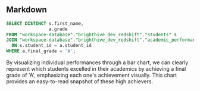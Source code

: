 ## Markdown

```sql students_with_a_grade
SELECT DISTINCT s.first_name,
                a.grade
FROM "workspace-database"."brighthive_dev_redshift"."students" s
JOIN "workspace-database"."brighthive_dev_redshift"."academic_performance" a
  ON s.student_id = a.student_id
WHERE a.final_grade = 'A';
```

<BarChart
    data={students_with_a_grade}
    x=first_name
    y=grade
    xLabel="Student Names"
    yLabel="Grades"
    labels=true
/>

By visualizing individual performances through a bar chart, we can clearly represent which students excelled in their academics by achieving a final grade of 'A', emphasizing each one's achievement visually. This chart provides an easy-to-read snapshot of these high achievers.